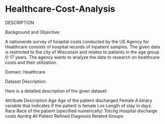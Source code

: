 # Healthcare-Cost-Analysis

DESCRIPTION

Background and Objective:

A nationwide survey of hospital costs conducted by the US Agency for Healthcare consists of hospital records of inpatient samples. The given data is restricted to the city of Wisconsin and relates to patients in the age group 0-17 years. The agency wants to analyze the data to research on healthcare costs and their utilization.

Domain: Healthcare

Dataset Description:

Here is a detailed description of the given dataset:

Attribute	   Description
Age 	       Age of the patient discharged
Female 	     A binary variable that indicates if the patient is female
Los	         Length of stay in days
Race 	       Race of the patient (specified numerically)
Totchg	     Hospital discharge costs
Aprdrg	     All Patient Refined Diagnosis Related Groups
